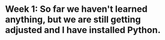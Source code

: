 # Week 1: So far we haven't learned anything, but we are still getting adjusted and I have installed Python.
